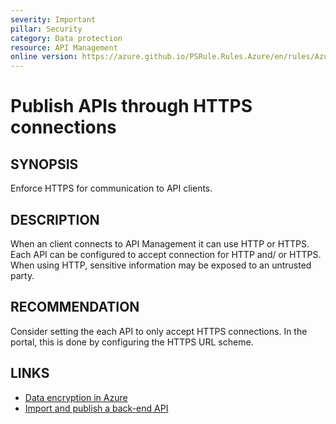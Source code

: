 ```yaml
---
severity: Important
pillar: Security
category: Data protection
resource: API Management
online version: https://azure.github.io/PSRule.Rules.Azure/en/rules/Azure.APIM.HTTPEndpoint/
---
```


# Publish APIs through HTTPS connections

## SYNOPSIS

Enforce HTTPS for communication to API clients.

## DESCRIPTION

When an client connects to API Management it can use HTTP or HTTPS.
Each API can be configured to accept connection for HTTP and/ or HTTPS.
When using HTTP, sensitive information may be exposed to an untrusted party.

## RECOMMENDATION

Consider setting the each API to only accept HTTPS connections.
In the portal, this is done by configuring the HTTPS URL scheme.

## LINKS

- [Data encryption in Azure](https://learn.microsoft.com/azure/architecture/framework/security/design-storage-encryption#data-in-transit)
- [Import and publish a back-end API](https://learn.microsoft.com/azure/api-management/import-api-from-oas#-import-and-publish-a-back-end-api)
